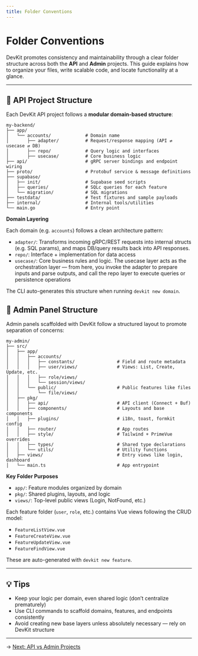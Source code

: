 ```yaml
---
title: Folder Conventions
---
```


# Folder Conventions

DevKit promotes consistency and maintainability through a clear folder structure across both the **API** and **Admin** projects. This guide explains how to organize your files, write scalable code, and locate functionality at a glance.

---

## 🧱 API Project Structure

Each DevKit API project follows a **modular domain-based structure**:

```
my-backend/
├── app/
│   └── accounts/             # Domain name
│       ├── adapter/          # Request/response mapping (API ⇄ usecase ⇄ DB)
│       ├── repo/             # Query logic and interfaces
│       ├── usecase/          # Core business logic
├── api/                      # gRPC server bindings and endpoint wiring
├── proto/                    # Protobuf service & message definitions
├── supabase/
│   ├── init/                 # Supabase seed scripts
│   ├── queries/              # SQLc queries for each feature
│   └── migration/            # SQL migrations
├── testdata/                 # Test fixtures and sample payloads
├── internal/                 # Internal tools/utilities
└── main.go                   # Entry point
```

**Domain Layering**

Each domain (e.g. `accounts`) follows a clean architecture pattern:

- `adapter/`: Transforms incoming gRPC/REST requests into internal structs (e.g. SQL params), and maps DB/query results back into API responses.
- `repo/`: Interface + implementation for data access
- `usecase/`: Core business rules and logic. The usecase layer acts as the orchestration layer — from here, you invoke the adapter to prepare inputs and parse outputs, and call the repo layer to execute queries or persistence operations

The CLI auto-generates this structure when running `devkit new domain`.

## 🧩 Admin Panel Structure

Admin panels scaffolded with DevKit follow a structured layout to promote separation of concerns:

```
my-admin/
├── src/
│   ├── app/
│   │   ├── accounts/
│   │   │   ├── constants/                # Field and route metadata
│   │   │   ├── user/views/               # Views: List, Create, Update, etc.
│   │   │   ├── role/views/
│   │   │   └── session/views/
│   │   └── public/                       # Public features like files
│   │       └── file/views/
│   ├── pkg/
│   │   ├── api/                          # API client (Connect + Buf)
│   │   ├── components/                   # Layouts and base components
│   │   ├── plugins/                      # i18n, toast, formkit config
│   │   ├── router/                       # App routes
│   │   ├── style/                        # Tailwind + PrimeVue overrides
│   │   ├── types/                        # Shared type declarations
│   │   └── utils/                        # Utility functions
│   ├── views/                            # Entry views like login, dashboard
│   └── main.ts                           # App entrypoint
```

**Key Folder Purposes**

- `app/`: Feature modules organized by domain
- `pkg/`: Shared plugins, layouts, and logic
- `views/`: Top-level public views (Login, NotFound, etc.)

Each feature folder (`user`, `role`, etc.) contains Vue views following the CRUD model:

- `FeatureListView.vue`
- `FeatureCreateView.vue`
- `FeatureUpdateView.vue`
- `FeatureFindView.vue`

These are auto-generated with `devkit new feature`.

---

## 💡 Tips

- Keep your logic per domain, even shared logic (don’t centralize prematurely)
- Use CLI commands to scaffold domains, features, and endpoints consistently
- Avoid creating new base layers unless absolutely necessary — rely on DevKit structure

---

→ [Next: API vs Admin Projects](./api-vs-admin.md)
